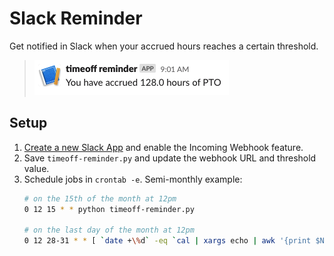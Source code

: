 # Slack Reminder

Get notified in Slack when your accrued hours reaches a certain threshold.

> ![Slack message](assets/slack-message.png)


## Setup

1. [Create a new Slack App][slack-app] and enable the Incoming Webhook feature.
1. Save `timeoff-reminder.py` and update the webhook URL and threshold value.
1. Schedule jobs in `crontab -e`. Semi-monthly example:
    ```sh
    # on the 15th of the month at 12pm
    0 12 15 * * python timeoff-reminder.py

    # on the last day of the month at 12pm
    0 12 28-31 * * [ `date +\%d` -eq `cal | xargs echo | awk '{print $NF}'` ] && python timeoff-reminder.py
    ```


[slack-app]: https://api.slack.com/messaging/webhooks
